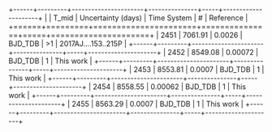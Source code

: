 +------+---------+----------------------+---------------+-----+---------------------+
|      |   T_mid |   Uncertainty (days) | Time System   | #   | Reference           |
+======+=========+======================+===============+=====+=====================+
| 2451 | 7061.91 |              0.0026  | BJD_TDB       | >1  | 2017AJ....153..215P |
+------+---------+----------------------+---------------+-----+---------------------+
| 2452 | 8549.08 |              0.00072 | BJD_TDB       | 1   | This work           |
+------+---------+----------------------+---------------+-----+---------------------+
| 2453 | 8553.81 |              0.0007  | BJD_TDB       | 1   | This work           |
+------+---------+----------------------+---------------+-----+---------------------+
| 2454 | 8558.55 |              0.00062 | BJD_TDB       | 1   | This work           |
+------+---------+----------------------+---------------+-----+---------------------+
| 2455 | 8563.29 |              0.0007  | BJD_TDB       | 1   | This work           |
+------+---------+----------------------+---------------+-----+---------------------+